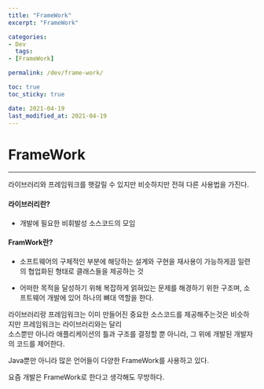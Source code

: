 ```yaml
---
title: "FrameWork"
excerpt: "FrameWork"

categories:
- Dev
  tags:
- [FrameWork]

permalink: /dev/frame-work/

toc: true
toc_sticky: true

date: 2021-04-19
last_modified_at: 2021-04-19
---
```


# FrameWork
---

라이브러리와 프레임워크를 햇갈릴 수 있지만 비슷하지만 전혀 다른 사용법을 가진다.  

#### 라이브러리란?
- 개발에 필요한 비휘발성 소스코드의 모임

#### FramWork란? 
- 소프트웨어의 구체적인 부분에 해당하는 설계와 구현을 재사용이 가능하게끔 일련의 협업화된 형태로 클래스들을 제공하는 것  

- 어떠한 목적을 달성하기 위해 복잡하게 얽혀있는 문제를 해경하기 위한 구조며, 소프트웨어 개발에 있어 하나의 뼈대 역할을 한다.  

라이브러리랑 프레임워크는 이미 만들어진 중요한 소스코드를 제공해주는것은 비슷하지만 프레임워크는 라이브러리와는 달리  
소스뿐만 아니라 애플리케이션의 틀과 구조를 결정할 뿐 아니라, 그 위에 개발된 개발자의 코드를 제어한다.

Java뿐만 아니라 많은 언어들이 다양한 FrameWork를 사용하고 있다.  

요즘 개발은 FrameWork로 한다고 생각해도 무방하다.  